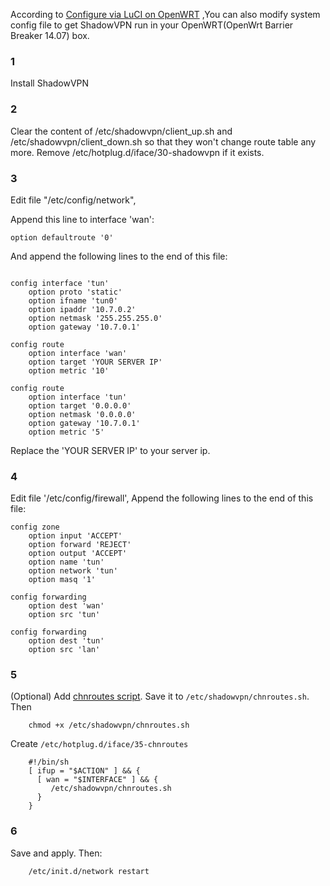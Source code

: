 According to [Configure via LuCI on OpenWRT](https://github.com/clowwindy/ShadowVPN/wiki/Configure-via-LuCI-on-OpenWRT)
,You can also modify system config file to get ShadowVPN run in your OpenWRT(OpenWrt Barrier Breaker 14.07) box.

### 1 
Install ShadowVPN

### 2
Clear the content of /etc/shadowvpn/client_up.sh and /etc/shadowvpn/client_down.sh so that they won't change route table any more. Remove /etc/hotplug.d/iface/30-shadowvpn if it exists.

### 3 
Edit file "/etc/config/network",

Append this line to interface 'wan':

`option defaultroute '0'`

And append the following lines to the end of this file:

```

config interface 'tun'
	option proto 'static'
	option ifname 'tun0'
	option ipaddr '10.7.0.2'
	option netmask '255.255.255.0'
	option gateway '10.7.0.1'

config route
	option interface 'wan'
	option target 'YOUR SERVER IP'
	option metric '10'

config route
	option interface 'tun'
	option target '0.0.0.0'
	option netmask '0.0.0.0'
	option gateway '10.7.0.1'
	option metric '5'

```

Replace the 'YOUR SERVER IP' to your server ip. 

### 4
Edit file '/etc/config/firewall',
Append the following lines to the end of this file:

```
config zone
	option input 'ACCEPT'
	option forward 'REJECT'
	option output 'ACCEPT'
	option name 'tun'
	option network 'tun'
	option masq '1'

config forwarding
	option dest 'wan'
	option src 'tun'

config forwarding
	option dest 'tun'
	option src 'lan'
```

### 5 
(Optional) Add [chnroutes script](https://github.com/clowwindy/ShadowVPN/blob/master/samples/chnroutes.sh).
   Save it to `/etc/shadowvpn/chnroutes.sh`. Then

        chmod +x /etc/shadowvpn/chnroutes.sh

   Create `/etc/hotplug.d/iface/35-chnroutes`

        #!/bin/sh
        [ ifup = "$ACTION" ] && {
          [ wan = "$INTERFACE" ] && {
             /etc/shadowvpn/chnroutes.sh
          }
        }

### 6

Save and apply. Then:

        /etc/init.d/network restart
